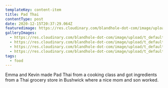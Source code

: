 ```yaml
---
templateKey: content-item
title: Pad Thai
contentType: post
date: 2020-12-15T20:37:29.064Z
featuredimage: https://res.cloudinary.com/blandhole-dot-com/image/upload/t_default%20image/v1608669294/Recipe_-_Pad_Thai_qrp9ce.jpg
galleryImages:
  - https://res.cloudinary.com/blandhole-dot-com/image/upload/t_default%20image/v1608669294/Pad_Thai_Food_1_dfjbhg.jpg
  - https://res.cloudinary.com/blandhole-dot-com/image/upload/t_default%20image/v1608669292/Pad_Thai_Food_2_jfy7fu.jpg
  - https://res.cloudinary.com/blandhole-dot-com/image/upload/t_default%20image/v1608669292/Pad_Thai_Food_3_y8taxj.jpg
  - https://res.cloudinary.com/blandhole-dot-com/image/upload/t_default%20image/v1608669293/Pad_Thai_Food_4_zo5gfq.jpg
tags:
  - food
---
```

Emma and Kevin made Pad Thai from a cooking class and got ingredients from a Thai grocery store in Bushwick where a nice mom and son worked.